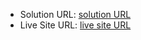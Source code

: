 
- Solution URL: [solution URL](https://card-feature-ihuoma.netlify.app/)
- Live Site URL: [live site URL ](https://github.com/Ihuoma5/four-card-feature-section)

